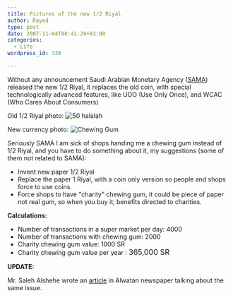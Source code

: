```yaml
---
title: Pictures of the new 1/2 Riyal
author: Rayed
type: post
date: 2007-11-04T08:41:29+03:00
categories:
  - Life
wordpress_id: 330

---
```


Without any announcement Saudi Arabian Monetary Agency (<a href="http://www.sama.gov.sa/">SAMA</a>) released the new 1/2 Riyal, it replaces the old coin, with special technologically advanced features, like UOO (Use Only Once), and WCAC (Who Cares About Consumers)


Old 1/2 Riyal photo:
<img src='/static/uploads/2007/11/c-saudiarabia50h_1x.jpg' alt='50 halalah' />


New currency photo:
<img src='/static/uploads/2007/11/chewing_gum.jpg' alt='Chewing Gum' />


Seriously SAMA I am sick of shops handing me a chewing gum instead of 1/2 Riyal, and you have to do something about it, my suggestions (some of them not related to SAMA):

- Invent new paper 1/2 Riyal
- Replace the paper 1 Riyal, with a coin only version so people and shops force to use coins.
- Force shops to have "charity" chewing gum, it could be piece of paper not real gum, so when you buy it, benefits directed to charities.

**Calculations:**

- Number of transactions in a super market per day: 4000
- Number of transactions with chewing gum: 2000
- Charity chewing gum value: 1000 SR
- Charity chewing gum value per year : <big>365,000 SR</big>


**UPDATE:**

Mr. Saleh Alshehe wrote an <a href="http://www.alwatan.com.sa/news/writerdetail.asp?issueno=2595&#038;id=2955&#038;Rname=37">article</a> in Alwatan newspaper talking about the same issue.

